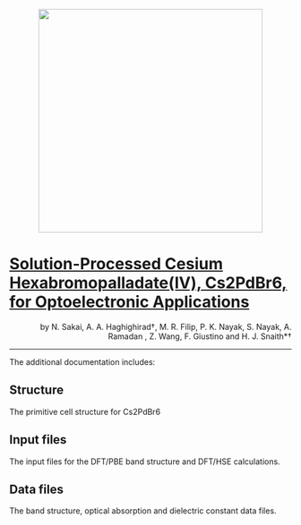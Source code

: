 <p align="center">
  <img src="http://giustino.materials.ox.ac.uk/group-uploads/Main/marina2.jpeg" width="400" />
</p>

# [Solution-Processed Cesium Hexabromopalladate(IV), Cs2PdBr6, for Optoelectronic Applications](http://pubs.acs.org/doi/abs/10.1021/jacs.6b13258)
<p align="right">
by N. Sakai, A. A. Haghighirad†, M. R. Filip, P. K. Nayak, S. Nayak, A. Ramadan , Z. Wang, F. Giustino and H. J. Snaith*†
</p>

---

The additional documentation includes:

## Structure
The primitive cell structure for Cs2PdBr6

## Input files
The input files for the DFT/PBE band structure and DFT/HSE calculations.

## Data files
The band structure, optical absorption and dielectric constant data files. 
